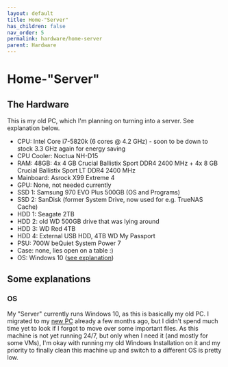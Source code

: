 ```yaml
---
layout: default
title: Home-"Server"
has_children: false
nav_order: 5
permalink: hardware/home-server
parent: Hardware
---
```


# Home-"Server"

## The Hardware

This is my old PC, which I'm planning on turning into a server.
See explanation below.

- CPU:  Intel Core i7-5820k (6 cores @ 4.2 GHz) - soon to be down to stock 3.3 GHz again for energy saving
- CPU Cooler: Noctua NH-D15
- RAM: 48GB: 4x 4 GB Crucial Ballistix Sport DDR4 2400 MHz + 4x 8 GB Crucial Ballistix Sport LT DDR4 2400 MHz
- Mainboard: Asrock X99 Extreme 4
- GPU: None, not needed currently
- SSD 1: Samsung 970 EVO Plus 500GB (OS and Programs)
- SSD 2: SanDisk (former System Drive, now used for e.g. TrueNAS Cache)
- HDD 1: Seagate 2TB
- HDD 2: old WD 500GB drive that was lying around
- HDD 3: WD Red 4TB
- HDD 4: External USB HDD, 4TB WD My Passport
- PSU: 700W beQuiet System Power 7
- Case: none, lies open on a table :)
- OS: Windows 10 ([see explanation](#os))

## Some explanations

### OS

My "Server" currently runs Windows 10, as this is basically my old PC.
I migrated to my [new PC](Main-PC.md) already a few months ago, but I didn't spend much time yet to look if I forgot to move over some important files.
As this machine is not yet running 24/7, but only when I need it (and mostly for some VMs), I'm okay with running my old Windows Installation on it and my priority to finally clean this machine up and switch to a different OS is pretty low.
